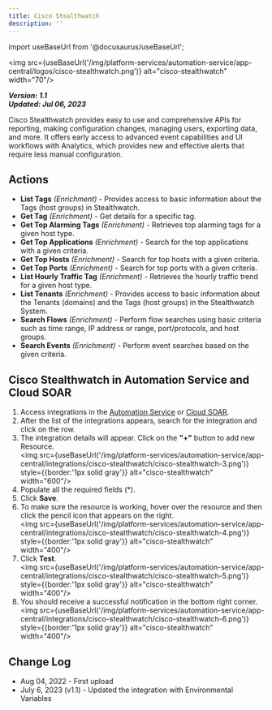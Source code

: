 ```yaml
---
title: Cisco Stealthwatch
description: ''
---
```

import useBaseUrl from '@docusaurus/useBaseUrl';

<img src={useBaseUrl('/img/platform-services/automation-service/app-central/logos/cisco-stealthwatch.png')} alt="cisco-stealthwatch" width="70"/>

***Version: 1.1  
Updated: Jul 06, 2023***

Cisco Stealthwatch provides easy to use and comprehensive APIs for reporting, making configuration changes, managing users, exporting data, and more. It offers early access to advanced event capabilities and UI workflows with Analytics, which provides new and effective alerts that require less manual configuration.

## Actions

* **List Tags** *(Enrichment)* - Provides access to basic information about the Tags (host groups) in Stealthwatch.
* **Get Tag** *(Enrichment)* - Get details for a specific tag.
* **Get Top Alarming Tags** *(Enrichment)* - Retrieves top alarming tags for a given host type.
* **Get Top Applications** *(Enrichment)* - Search for the top applications with a given criteria.
* **Get Top Hosts** *(Enrichment)* - Search for top hosts with a given criteria.
* **Get Top Ports** *(Enrichment)* - Search for top ports with a given criteria.
* **List Hourly Traffic Tag** *(Enrichment)* - Retrieves the hourly traffic trend for a given host type.
* **List Tenants** *(Enrichment)* - Provides access to basic information about the Tenants (domains) and the Tags (host groups) in the Stealthwatch System.
* **Search Flows** *(Enrichment)* - Perform flow searches using basic criteria such as time range, IP address or range, port/protocols, and host groups.
* **Search Events** *(Enrichment)* - Perform event searches based on the given criteria.

## Cisco Stealthwatch in Automation Service and Cloud SOAR

1. Access integrations in the [Automation Service](/docs/platform-services/automation-service/automation-service-integrations/#view-integrations) or [Cloud SOAR](/docs/cloud-soar/automation).
1. After the list of the integrations appears, search for the integration and click on the row.
1. The integration details will appear. Click on the **"+"** button to add new Resource.<br/><img src={useBaseUrl('/img/platform-services/automation-service/app-central/integrations/cisco-stealthwatch/cisco-stealthwatch-3.png')} style={{border:'1px solid gray'}} alt="cisco-stealthwatch" width="600"/>
1. Populate all the required fields (\*).
1. Click **Save**.
1. To make sure the resource is working, hover over the resource and then click the pencil icon that appears on the right.<br/><img src={useBaseUrl('/img/platform-services/automation-service/app-central/integrations/cisco-stealthwatch/cisco-stealthwatch-4.png')} style={{border:'1px solid gray'}} alt="cisco-stealthwatch" width="400"/>
1. Click **Test**.<br/><img src={useBaseUrl('/img/platform-services/automation-service/app-central/integrations/cisco-stealthwatch/cisco-stealthwatch-5.png')} style={{border:'1px solid gray'}} alt="cisco-stealthwatch" width="400"/>
1. You should receive a successful notification in the bottom right corner.<br/><img src={useBaseUrl('/img/platform-services/automation-service/app-central/integrations/cisco-stealthwatch/cisco-stealthwatch-6.png')} style={{border:'1px solid gray'}} alt="cisco-stealthwatch" width="400"/>

## Change Log

* Aug 04, 2022 - First upload
* July 6, 2023 (v1.1) - Updated the integration with Environmental Variables
